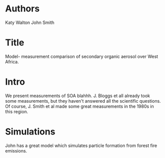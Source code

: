 # Authors 
Katy Walton
John Smith

# Title 
Model- measurement comparison of secondary organic aerosol over West Africa.

# Intro
We present measurements of SOA blahhh. J. Bloggs et all already took some measurements, but they haven't answered all the scientific questions. Of course, J. Smith et al made some great measurements in the 1980s in this region.

# Simulations
John has a great model which simulates particle formation from forest fire emissions.
